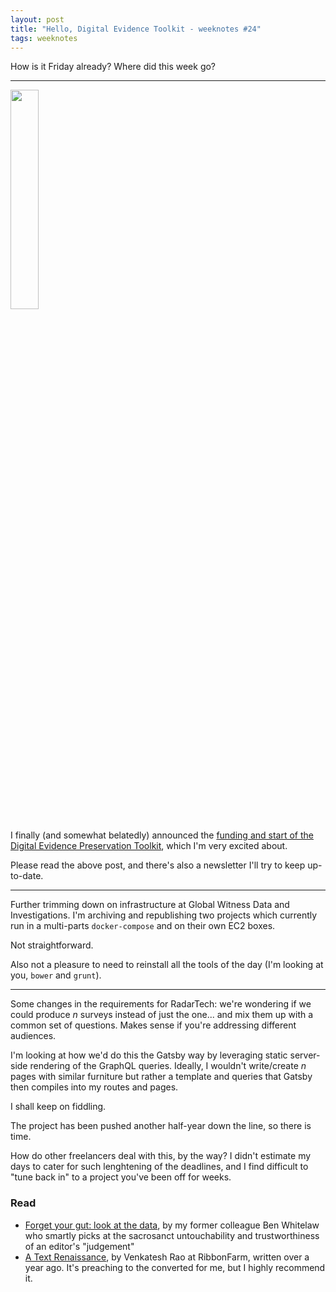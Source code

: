 ```yaml
---
layout: post
title: "Hello, Digital Evidence Toolkit - weeknotes #24"
tags: weeknotes
---
```


How is it Friday already? Where did this week go?

---

<img style="margin: 0 auto; width: 30%" src="https://digitalevidencetoolkit.org/logo.png">

I finally (and somewhat belatedly) announced the [funding and start of the Digital Evidence Preservation Toolkit](https://blog.basilesimon.fr/2021/03/11/announcing-digital-evidence-toolkit/), which I'm very excited about.

Please read the above post, and there's also a newsletter I'll try to keep up-to-date.

---

Further trimming down on infrastructure at Global Witness Data and Investigations. I'm  archiving and republishing two projects which currently run in a multi-parts `docker-compose` and on their own EC2 boxes.

Not straightforward. 

Also not a pleasure to need to reinstall all the tools of the day (I'm looking at you, `bower` and `grunt`).

---

Some changes in the requirements for RadarTech: we're wondering if we could produce _n_ surveys instead of just the one... and mix them up with a common set of questions. Makes sense if you're addressing different audiences.

I'm looking at how we'd do this the Gatsby way by leveraging static server-side rendering of the GraphQL queries. Ideally, I wouldn't write/create _n_ pages with similar furniture but rather a template and queries that Gatsby then compiles into my routes and pages.

I shall keep on fiddling.

The project has been pushed another half-year down the line, so there is time. 

How do other freelancers deal with this, by the way? I didn't estimate my days to cater for such lenghtening of the deadlines, and I find difficult to "tune back in" to a project you've been off for weeks.


### Read

- [Forget your gut: look at the data](https://bjr.org.uk/current-edition+forget_your_gut:_look_at_the_data), by my former colleague Ben Whitelaw who smartly picks at the sacrosanct untouchability and trustworthiness of an editor's "judgement"
- [A Text Renaissance](https://www.ribbonfarm.com/2020/02/24/a-text-renaissance/), by Venkatesh Rao at RibbonFarm, written over a year ago. It's preaching to the converted for me, but I highly recommend it.
